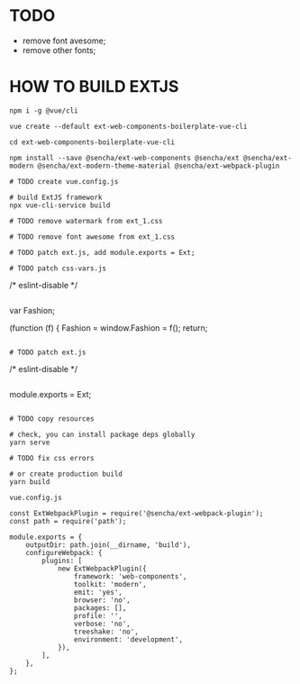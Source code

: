 # TODO
- remove font avesome;
- remove other fonts;

# HOW TO BUILD EXTJS

```
npm i -g @vue/cli

vue create --default ext-web-components-boilerplate-vue-cli

cd ext-web-components-boilerplate-vue-cli

npm install --save @sencha/ext-web-components @sencha/ext @sencha/ext-modern @sencha/ext-modern-theme-material @sencha/ext-webpack-plugin

# TODO create vue.config.js

# build ExtJS framework
npx vue-cli-service build

# TODO remove watermark from ext_1.css

# TODO remove font awesome from ext_1.css

# TODO patch ext.js, add module.exports = Ext;

# TODO patch css-vars.js

```
/* eslint-disable */
```

```
var Fashion;

(function (f) {
    Fashion = window.Fashion = f();
    return;
```

# TODO patch ext.js

```
/* eslint-disable */
```

```
module.exports = Ext;
```

# TODO copy resources

# check, you can install package deps globally
yarn serve

# TODO fix css errors

# or create production build
yarn build
```

```vue.config.js```
```
const ExtWebpackPlugin = require('@sencha/ext-webpack-plugin');
const path = require('path');

module.exports = {
    outputDir: path.join(__dirname, 'build'),
    configureWebpack: {
        plugins: [
            new ExtWebpackPlugin({
                framework: 'web-components',
                toolkit: 'modern',
                emit: 'yes',
                browser: 'no',
                packages: [],
                profile: '',
                verbose: 'no',
                treeshake: 'no',
                environment: 'development',
            }),
        ],
    },
};
```

